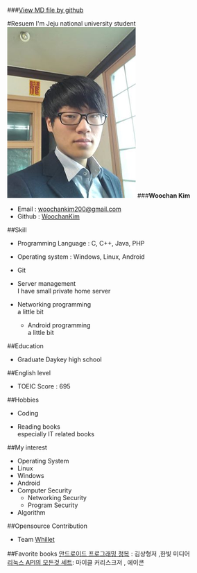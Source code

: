 
###[View MD file by github](https://github.com/supernet29/supernet29.github.io/blob/master/Resume/resume.md)

#Resuem
I'm Jeju national university student  
![My picture](image/picture.jpg)
###**Woochan Kim**
- Email : <woochankim200@gmail.com>
- Github : [WoochanKim](http://github.com/supernet29)

##Skill
- Programming Language : C, C++, Java, PHP

- Operating system : Windows, Linux, Android

- Git

- Server management  
   I have small private home server

- Networking programming  
    a little bit

  - Android programming  
    a little bit

##Education
  - Graduate Daykey high school


##English level
 - TOEIC Score : 695

##Hobbies
 - Coding

 - Reading books  
  especially   IT related books

##My interest
 - Operating System
  - Linux
  - Windows
  - Android
 - Computer Security
   - Networking Security
   - Program Security
 - Algorithm

##Opensource Contribution
- Team [Whillet](http://github.com/whillet)  


##Favorite books
[안드로이드 프로그래밍 정복](http://www.hanbit.co.kr/book/look.html?isbn=978-89-6848-003-4) : 김상형저 ,한빛 미디어  
[리눅스 API의 모든것 세트](http://www.acornpub.co.kr/book/linux-api-set): 마이클 커리스크저 , 에이콘

